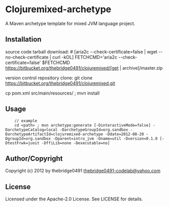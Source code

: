# Clojuremixed-archetype
<!-- .md to .html: markdown foo.md > foo.html
                   pandoc -s -f markdown_strict -t html5 -o foo.html foo.md -->

A Maven archetype template for mixed JVM language project.

## Installation
source code tarball download:
        # [aria2c --check-certificate=false | wget --no-check-certificate | curl -kOL]
        FETCHCMD='aria2c --check-certificate=false'
        $FETCHCMD https://bitbucket.org/thebridge0491/clojuremixed/[get  | archive]/master.zip

version control repository clone:
        git clone https://bitbucket.org/thebridge0491/clojuremixed.git

cp pom.xml src/main/resources/ ; mvn install

## Usage
		// example
		cd <path> ; mvn archetype:generate [-DinteractiveMode=false] -DarchetypeCatalog=local -DarchetypeGroupId=org.sandbox -DarchetypeArtifactId=clojuremixed-archetype -Ddate=2012-08-20 -DgroupId=org.sandbox -Dparent=intro_jvm -Dname=util -Dversion=0.1.0 [-DtestFrwk=junit -DffiLib=none -Dexecutable=no]

## Author/Copyright
Copyright (c) 2012 by thebridge0491 <thebridge0491-codelab@yahoo.com>


## License
Licensed under the Apache-2.0 License. See LICENSE for details.

